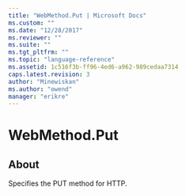 ```yaml
---
title: "WebMethod.Put | Microsoft Docs"
ms.custom: ""
ms.date: "12/28/2017"
ms.reviewer: ""
ms.suite: ""
ms.tgt_pltfrm: ""
ms.topic: "language-reference"
ms.assetid: 1c516f3b-ff96-4ed6-a962-989cedaa7314
caps.latest.revision: 3
author: "Minewiskan"
ms.author: "owend"
manager: "erikre"
---
```

# WebMethod.Put
## About  
Specifies the PUT method for HTTP.